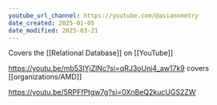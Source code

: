 ```yaml
---
youtube_url_channel: https://youtube.com/@asianometry
date_created: 2025-01-05
date_modified: 2025-03-21
---
```

Covers the [[Relational Database]] on [[YouTube]]

https://youtu.be/mb53IYjZlNc?si=qRJ3oUnj4_aw17k9 covers [[organizations/AMD]]


https://youtu.be/5RPFfPtgw7g?si=0XnBeQ2kucUGS2ZW

